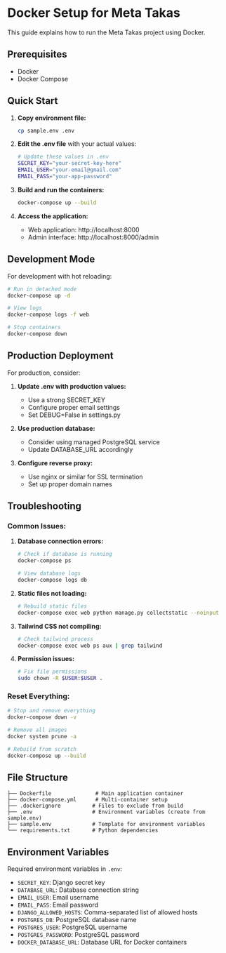 # Docker Setup for Meta Takas

This guide explains how to run the Meta Takas project using Docker.

## Prerequisites

- Docker
- Docker Compose

## Quick Start

1. **Copy environment file:**
   ```bash
   cp sample.env .env
   ```

2. **Edit the .env file** with your actual values:
   ```bash
   # Update these values in .env
   SECRET_KEY="your-secret-key-here"
   EMAIL_USER="your-email@gmail.com"
   EMAIL_PASS="your-app-password"
   ```

3. **Build and run the containers:**
   ```bash
   docker-compose up --build
   ```

4. **Access the application:**
   - Web application: http://localhost:8000
   - Admin interface: http://localhost:8000/admin

## Development Mode

For development with hot reloading:

```bash
# Run in detached mode
docker-compose up -d

# View logs
docker-compose logs -f web

# Stop containers
docker-compose down
```

## Production Deployment

For production, consider:

1. **Update .env with production values:**
   - Use a strong SECRET_KEY
   - Configure proper email settings
   - Set DEBUG=False in settings.py

2. **Use production database:**
   - Consider using managed PostgreSQL service
   - Update DATABASE_URL accordingly

3. **Configure reverse proxy:**
   - Use nginx or similar for SSL termination
   - Set up proper domain names

## Troubleshooting

### Common Issues:

1. **Database connection errors:**
   ```bash
   # Check if database is running
   docker-compose ps
   
   # View database logs
   docker-compose logs db
   ```

2. **Static files not loading:**
   ```bash
   # Rebuild static files
   docker-compose exec web python manage.py collectstatic --noinput
   ```

3. **Tailwind CSS not compiling:**
   ```bash
   # Check tailwind process
   docker-compose exec web ps aux | grep tailwind
   ```

4. **Permission issues:**
   ```bash
   # Fix file permissions
   sudo chown -R $USER:$USER .
   ```

### Reset Everything:

```bash
# Stop and remove everything
docker-compose down -v

# Remove all images
docker system prune -a

# Rebuild from scratch
docker-compose up --build
```

## File Structure

```
├── Dockerfile              # Main application container
├── docker-compose.yml      # Multi-container setup
├── .dockerignore          # Files to exclude from build
├── .env                   # Environment variables (create from sample.env)
├── sample.env             # Template for environment variables
└── requirements.txt       # Python dependencies
```

## Environment Variables

Required environment variables in `.env`:

- `SECRET_KEY`: Django secret key
- `DATABASE_URL`: Database connection string
- `EMAIL_USER`: Email username
- `EMAIL_PASS`: Email password
- `DJANGO_ALLOWED_HOSTS`: Comma-separated list of allowed hosts
- `POSTGRES_DB`: PostgreSQL database name
- `POSTGRES_USER`: PostgreSQL username
- `POSTGRES_PASSWORD`: PostgreSQL password
- `DOCKER_DATABASE_URL`: Database URL for Docker containers 